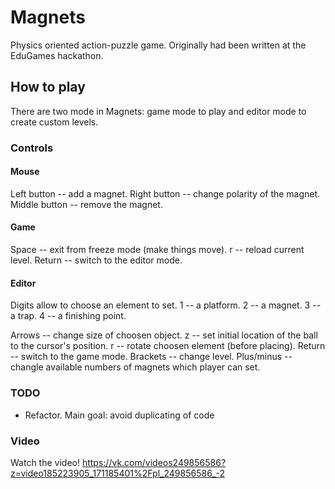# Magnets
Physics oriented action-puzzle game. Originally had been written at the EduGames hackathon.

## How to play
There are two mode in Magnets: game mode to play and editor mode to create custom levels.

### Controls

#### Mouse
Left button -- add a magnet.
Right button -- change polarity of the magnet.
Middle button -- remove the magnet.

#### Game
Space -- exit from freeze mode (make things move).
r -- reload current level.
Return -- switch to the editor mode.

#### Editor
Digits allow to choose an element to set.
1 -- a platform.
2 -- a magnet.
3 -- a trap.
4 -- a finishing point.

Arrows -- change size of choosen object.
z -- set initial location of the ball to the cursor's position.
r -- rotate choosen element (before placing).
Return -- switch to the game mode.
Brackets -- change level.
Plus/minus -- changle available numbers of magnets which player can set.

### TODO
* Refactor. Main goal: avoid duplicating of code

### Video
Watch the video! https://vk.com/videos249856586?z=video185223905_171185401%2Fpl_249856586_-2
